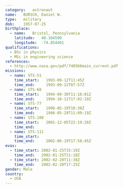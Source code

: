 ```yaml
---
category:	astronaut
name:	BURSCH, Daniel W.
type:	military
dob:	1957-07-25
birthplace:
  - name:	Bristol, Pennsylvania
    latitude:	40.104599
    longitude:	-74.854401
qualifications:
  - BSc in physics
  - MSc in engineering science
references:
  - http://www.nasa.gov/pdf/740566main_current.pdf
missions:
  - name: STS-51
    time_start:   1993-09-12T11:45Z
    time_end:     1993-09-22T07:57Z
  - name: STS-68
    time_start:   1994-09-30T11:16:01Z
    time_end:     1994-10-11T17:02:10Z
  - name: STS-77
    time_start:   1996-05-19T10:30Z
    time_end:     1996-05-29T11:09:19Z
  - name: STS-108
    time_start:   2001-12-05T22:19:28Z
    time_end:     
  - name: STS-111
    time_start:   
    time_end:     2002-06-19T17:58:45Z
evas:
  - time_start: 2002-01-25T15:19Z
    time_end:   2002-01-25T21:18Z
  - time_start: 2002-02-20T11:38Z
    time_end:   2002-02-20T17:25Z
gender:	Male
country:
  - USA
---
```


